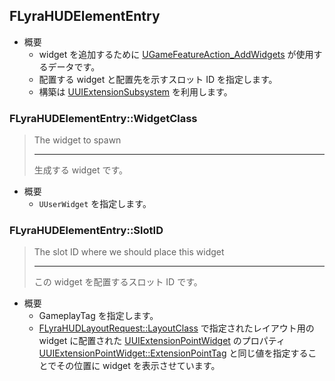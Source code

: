 ## FLyraHUDElementEntry

* 概要
	* widget を追加するために [UGameFeatureAction_AddWidgets] が使用するデータです。
	* 配置する widget と配置先を示すスロット ID を指定します。
	* 構築は [UUIExtensionSubsystem] を利用します。

### FLyraHUDElementEntry::WidgetClass

> The widget to spawn
> 
> ----
> 生成する widget です。

* 概要
	* `UUserWidget` を指定します。

### FLyraHUDElementEntry::SlotID

> The slot ID where we should place this widget
> 
> ----
> この widget を配置するスロット ID です。

* 概要
	* GameplayTag を指定します。
	* [FLyraHUDLayoutRequest::LayoutClass] で指定されたレイアウト用の widget に配置された [UUIExtensionPointWidget] のプロパティ [UUIExtensionPointWidget::ExtensionPointTag] と同じ値を指定することでその位置に widget を表示させています。




<!--- ページ内のリンク --->

<!--- 自前の画像へのリンク --->

<!--- generated --->
[FLyraHUDLayoutRequest::LayoutClass]: ../../Lyra/GameFeature/FLyraHUDLayoutRequest.md#flyrahudlayoutrequestlayoutclass
[UGameFeatureAction_AddWidgets]: ../../Lyra/GameFeature/UGameFeatureAction_AddWidgets.md#ugamefeatureaction_addwidgets
[UUIExtensionPointWidget]: ../../Plugin/UIExtension/UUIExtensionPointWidget.md#uuiextensionpointwidget
[UUIExtensionPointWidget::ExtensionPointTag]: ../../Plugin/UIExtension/UUIExtensionPointWidget.md#uuiextensionpointwidgetextensionpointtag
[UUIExtensionSubsystem]: ../../Plugin/UIExtension/UUIExtensionSubsystem.md#uuiextensionsubsystem
